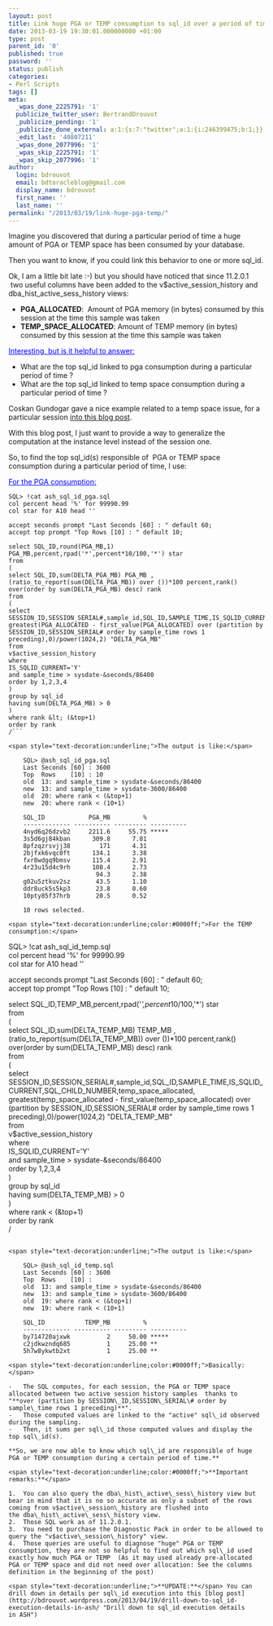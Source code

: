 ```yaml
---
layout: post
title: Link huge PGA or TEMP consumption to sql_id over a period of time
date: 2013-03-19 19:30:01.000000000 +01:00
type: post
parent_id: '0'
published: true
password: ''
status: publish
categories:
- Perl Scripts
tags: []
meta:
  _wpas_done_2225791: '1'
  publicize_twitter_user: BertrandDrouvot
  _publicize_pending: '1'
  _publicize_done_external: a:1:{s:7:"twitter";a:1:{i:246399475;b:1;}}
  _edit_last: '40807211'
  _wpas_done_2077996: '1'
  _wpas_skip_2225791: '1'
  _wpas_skip_2077996: '1'
author:
  login: bdrouvot
  email: bdtoracleblog@gmail.com
  display_name: bdrouvot
  first_name: ''
  last_name: ''
permalink: "/2013/03/19/link-huge-pga-temp/"
---
```


Imagine you discovered that during a particular period of time a huge amount of PGA or TEMP space has been consumed by your database.

Then you want to know, if you could link this behavior to one or more sql\_id.

Ok, I am a little bit late :-) but you should have noticed that since 11.2.0.1  two useful columns have been added to the v$active\_session\_history and dba\_hist\_active\_sess\_history views:

-   **PGA\_ALLOCATED**:  Amount of PGA memory (in bytes) consumed by this session at the time this sample was taken
-   **TEMP\_SPACE\_ALLOCATED**: Amount of TEMP memory (in bytes) consumed by this session at the time this sample was taken

<span style="text-decoration:underline;color:#0000ff;">Interesting, but is it helpful to answer:</span>

-   What are the top sql\_id linked to pga consumption during a particular period of time ?
-   What are the top sql\_id linked to temp space consumption during a particular period of time ?

Coskan Gundogar gave a nice example related to a temp space issue, for a particular session [into this blog post](http://coskan.wordpress.com/2011/01/24/analysing-temp-usage-on-11gr2-temp-space-is-not-released/).

With this blog post, I just want to provide a way to generalize the computation at the instance level instead of the session one.

So, to find the top sql\_id(s) responsible of  PGA or TEMP space consumption during a particular period of time, I use:

<span style="text-decoration:underline;color:#0000ff;">For the PGA consumption:</span>

```
SQL> !cat ash_sql_id_pga.sql  
col percent head '%' for 99990.99  
col star for A10 head ''

accept seconds prompt "Last Seconds [60] : " default 60;  
accept top prompt "Top Rows [10] : " default 10;

select SQL_ID,round(PGA_MB,1) PGA_MB,percent,rpad('*',percent*10/100,'*') star  
from  
(  
select SQL_ID,sum(DELTA_PGA_MB) PGA_MB ,(ratio_to_report(sum(DELTA_PGA_MB)) over ())*100 percent,rank() over(order by sum(DELTA_PGA_MB) desc) rank  
from  
(  
select SESSION_ID,SESSION_SERIAL#,sample_id,SQL_ID,SAMPLE_TIME,IS_SQLID_CURRENT,SQL_CHILD_NUMBER,PGA_ALLOCATED,  
greatest(PGA_ALLOCATED - first_value(PGA_ALLOCATED) over (partition by SESSION_ID,SESSION_SERIAL# order by sample_time rows 1 preceding),0)/power(1024,2) "DELTA_PGA_MB"  
from  
v$active_session_history  
where  
IS_SQLID_CURRENT='Y'  
and sample_time > sysdate-&seconds/86400  
order by 1,2,3,4  
)  
group by sql_id  
having sum(DELTA_PGA_MB) > 0  
)  
where rank &lt; (&top+1)  
order by rank  
/```

<span style="text-decoration:underline;">The output is like:</span>

    SQL> @ash_sql_id_pga.sql
    Last Seconds [60] : 3600
    Top  Rows    [10] : 10
    old  13: and sample_time > sysdate-&seconds/86400
    new  13: and sample_time > sysdate-3600/86400
    old  20: where rank < (&top+1)
    new  20: where rank < (10+1)

    SQL_ID            PGA_MB         %
    ------------- ---------- --------- ----------
    4nyd6q26dzvb2     2211.6     55.75 *****
    3s5d6gj84kban      309.8      7.81
    8pfzqzrsvjj38        171      4.31
    2bjfxk6vqc0ft      134.1      3.38
    fxr8wdgq9bmsv      115.4      2.91
    4r23u15d4c9rh      108.4      2.73
                        94.3      2.38
    g02u5ztkuv2sz       43.5      1.10
    ddr8uck5s5kp3       23.8      0.60
    10pty85f37hrb       20.5      0.52

    10 rows selected.

<span style="text-decoration:underline;color:#0000ff;">For the TEMP consumption:</span>

```
SQL> !cat ash_sql_id_temp.sql  
col percent head '%' for 99990.99  
col star for A10 head ''

accept seconds prompt "Last Seconds [60] : " default 60;  
accept top prompt "Top Rows [10] : " default 10;

select SQL_ID,TEMP_MB,percent,rpad('*',percent*10/100,'*') star  
from  
(  
select SQL_ID,sum(DELTA_TEMP_MB) TEMP_MB ,(ratio_to_report(sum(DELTA_TEMP_MB)) over ())*100 percent,rank() over(order by sum(DELTA_TEMP_MB) desc) rank  
from  
(  
select SESSION_ID,SESSION_SERIAL#,sample_id,SQL_ID,SAMPLE_TIME,IS_SQLID_CURRENT,SQL_CHILD_NUMBER,temp_space_allocated,  
greatest(temp_space_allocated - first_value(temp_space_allocated) over (partition by SESSION_ID,SESSION_SERIAL# order by sample_time rows 1 preceding),0)/power(1024,2) "DELTA_TEMP_MB"  
from  
v$active_session_history  
where  
IS_SQLID_CURRENT='Y'  
and sample_time > sysdate-&seconds/86400  
order by 1,2,3,4  
)  
group by sql_id  
having sum(DELTA_TEMP_MB) > 0  
)  
where rank &lt; (&top+1)  
order by rank  
/  
```

<span style="text-decoration:underline;">The output is like:</span>

    SQL> @ash_sql_id_temp.sql
    Last Seconds [60] : 3600
    Top  Rows    [10] : 
    old  13: and sample_time > sysdate-&seconds/86400
    new  13: and sample_time > sysdate-3600/86400
    old  19: where rank < (&top+1)
    new  19: where rank < (10+1)

    SQL_ID           TEMP_MB         %
    ------------- ---------- --------- ----------
    by714720ajxwk          2     50.00 *****
    c2jdkwzndq685          1     25.00 **
    5h7w8ykwtb2xt          1     25.00 **

<span style="text-decoration:underline;color:#0000ff;">Basically:</span>

-   The SQL computes, for each session, the PGA or TEMP space allocated between two active session history samples  thanks to "**over (partition by SESSION\_ID,SESSION\_SERIAL\# order by sample\_time rows 1 preceding)**".
-   Those computed values are linked to the "active" sql\_id observed during the sampling.
-   Then, it sums per sql\_id those computed values and display the top sql\_id(s).

**So, we are now able to know which sql\_id are responsible of huge PGA or TEMP consumption during a certain period of time.**

<span style="text-decoration:underline;color:#0000ff;">**Important remarks:**</span>

1.  You can also query the dba\_hist\_active\_sess\_history view but bear in mind that it is no so accurate as only a subset of the rows coming from v$active\_session\_history are flushed into the dba\_hist\_active\_sess\_history view.
2.  Those SQL work as of 11.2.0.1.
3.  You need to purchase the Diagnostic Pack in order to be allowed to query the "v$active\_session\_history" view.
4.  Those queries are useful to diagnose "huge" PGA or TEMP consumption, they are not so helpful to find out which sql\_id used exactly how much PGA or TEMP  (As it may used already pre-allocated PGA or TEMP space and did not need over allocation: See the columns definition in the beginning of the post)

<span style="text-decoration:underline;">**UPDATE:**</span> You can drill down in details per sql\_id execution into this [blog post](http://bdrouvot.wordpress.com/2013/04/19/drill-down-to-sql_id-execution-details-in-ash/ "Drill down to sql_id execution details in ASH")

